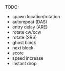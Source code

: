 TODO:
- spawn location/rotation
- autorepeat (DAS)
- entry delay (ARE)
- rotate cw/ccw
- rotate (SRS)
- ghost block
- next block
- score
- speed increase
- instant drop
